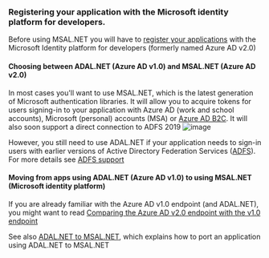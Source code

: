 ### Registering your application with the Microsoft identity platform for developers.
Before using MSAL.NET you will have to [register your applications](https://docs.microsoft.com/azure/active-directory/develop/quickstart-register-app) with the Microsoft Identity platform for developers (formerly named Azure AD v2.0)

#### Choosing between ADAL.NET (Azure AD v1.0) and MSAL.NET (Azure AD v2.0)
In most cases you'll want to use MSAL.NET, which is the latest generation of Microsoft authentication libraries. It will allow you to acquire tokens for users signing-in to your application with Azure AD (work and school accounts), Microsoft (personal) accounts (MSA) or [Azure AD B2C](aka.ms/aadb2c). It will also soon support a direct connection to ADFS 2019 
![image](https://user-images.githubusercontent.com/13203188/53400353-f5f35080-39ad-11e9-8270-7e12e34a4ac4.png)

However, you still need to use ADAL.NET if your application needs to sign-in users with earlier versions of Active Directory Federation Services ([ADFS](https://docs.microsoft.com/windows-server/identity/active-directory-federation-services)). For more details see [ADFS support](https://aka.ms/msal-net-adfs-support)

#### Moving from apps using ADAL.NET (Azure AD v1.0) to using MSAL.NET (Microsoft identity platform)
If you are already familiar with the Azure AD v1.0 endpoint (and ADAL.NET), you might want to read [Comparing the Azure AD v2.0 endpoint with the v1.0 endpoint](https://docs.microsoft.com/azure/active-directory/develop/active-directory-v2-compare)

See also [ADAL.NET to MSAL.NET](adal-to-msal), which explains how to port an application using ADAL.NET to MSAL.NET

